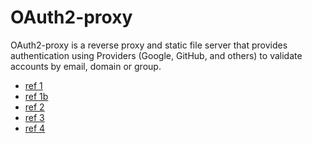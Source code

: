 # OAuth2-proxy

OAuth2-proxy is a reverse proxy and static file server that provides authentication
using Providers (Google, GitHub, and others) to validate accounts by email, domain or group.

- [ref 1](https://github.com/oauth2-proxy/oauth2-proxy/issues/46#issuecomment-502144577)
- [ref 1b](https://github.com/oauth2-proxy/oauth2-proxy/issues/46#issuecomment-687155032)
- [ref 2](https://github.com/oauth2-proxy/oauth2-proxy/issues/1355#issuecomment-920853257)
- [ref 3](https://github.com/goauthentik/authentik/issues/1626)
- [ref 4](https://stackoverflow.com/questions/64595962/howto-use-keycloak-oauth2-and-dashboard-error-403-invalid-request-invalid-s)
